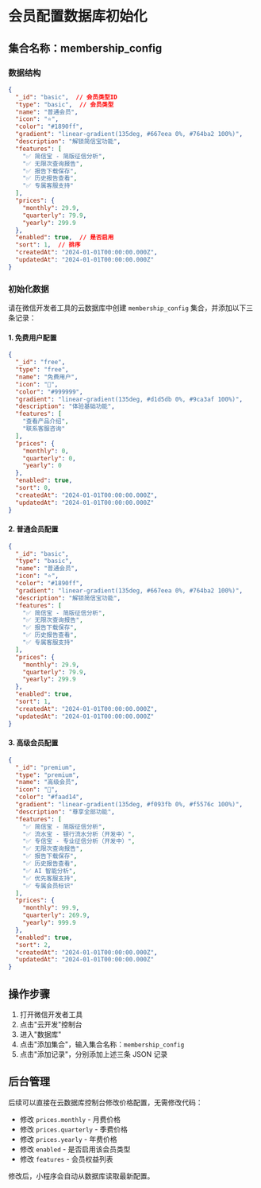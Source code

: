 # 会员配置数据库初始化

## 集合名称：membership_config

### 数据结构

```json
{
  "_id": "basic",  // 会员类型ID
  "type": "basic",  // 会员类型
  "name": "普通会员",
  "icon": "⭐",
  "color": "#1890ff",
  "gradient": "linear-gradient(135deg, #667eea 0%, #764ba2 100%)",
  "description": "解锁简信宝功能",
  "features": [
    "✅ 简信宝 - 简版征信分析",
    "✅ 无限次查询报告",
    "✅ 报告下载保存",
    "✅ 历史报告查看",
    "✅ 专属客服支持"
  ],
  "prices": {
    "monthly": 29.9,
    "quarterly": 79.9,
    "yearly": 299.9
  },
  "enabled": true,  // 是否启用
  "sort": 1,  // 排序
  "createdAt": "2024-01-01T00:00:00.000Z",
  "updatedAt": "2024-01-01T00:00:00.000Z"
}
```

### 初始化数据

请在微信开发者工具的云数据库中创建 `membership_config` 集合，并添加以下三条记录：

#### 1. 免费用户配置

```json
{
  "_id": "free",
  "type": "free",
  "name": "免费用户",
  "icon": "👤",
  "color": "#999999",
  "gradient": "linear-gradient(135deg, #d1d5db 0%, #9ca3af 100%)",
  "description": "体验基础功能",
  "features": [
    "查看产品介绍",
    "联系客服咨询"
  ],
  "prices": {
    "monthly": 0,
    "quarterly": 0,
    "yearly": 0
  },
  "enabled": true,
  "sort": 0,
  "createdAt": "2024-01-01T00:00:00.000Z",
  "updatedAt": "2024-01-01T00:00:00.000Z"
}
```

#### 2. 普通会员配置

```json
{
  "_id": "basic",
  "type": "basic",
  "name": "普通会员",
  "icon": "⭐",
  "color": "#1890ff",
  "gradient": "linear-gradient(135deg, #667eea 0%, #764ba2 100%)",
  "description": "解锁简信宝功能",
  "features": [
    "✅ 简信宝 - 简版征信分析",
    "✅ 无限次查询报告",
    "✅ 报告下载保存",
    "✅ 历史报告查看",
    "✅ 专属客服支持"
  ],
  "prices": {
    "monthly": 29.9,
    "quarterly": 79.9,
    "yearly": 299.9
  },
  "enabled": true,
  "sort": 1,
  "createdAt": "2024-01-01T00:00:00.000Z",
  "updatedAt": "2024-01-01T00:00:00.000Z"
}
```

#### 3. 高级会员配置

```json
{
  "_id": "premium",
  "type": "premium",
  "name": "高级会员",
  "icon": "👑",
  "color": "#faad14",
  "gradient": "linear-gradient(135deg, #f093fb 0%, #f5576c 100%)",
  "description": "尊享全部功能",
  "features": [
    "✅ 简信宝 - 简版征信分析",
    "✅ 流水宝 - 银行流水分析（开发中）",
    "✅ 专信宝 - 专业征信分析（开发中）",
    "✅ 无限次查询报告",
    "✅ 报告下载保存",
    "✅ 历史报告查看",
    "✅ AI 智能分析",
    "✅ 优先客服支持",
    "✅ 专属会员标识"
  ],
  "prices": {
    "monthly": 99.9,
    "quarterly": 269.9,
    "yearly": 999.9
  },
  "enabled": true,
  "sort": 2,
  "createdAt": "2024-01-01T00:00:00.000Z",
  "updatedAt": "2024-01-01T00:00:00.000Z"
}
```

## 操作步骤

1. 打开微信开发者工具
2. 点击"云开发"控制台
3. 进入"数据库"
4. 点击"添加集合"，输入集合名称：`membership_config`
5. 点击"添加记录"，分别添加上述三条 JSON 记录

## 后台管理

后续可以直接在云数据库控制台修改价格配置，无需修改代码：

- 修改 `prices.monthly` - 月费价格
- 修改 `prices.quarterly` - 季费价格
- 修改 `prices.yearly` - 年费价格
- 修改 `enabled` - 是否启用该会员类型
- 修改 `features` - 会员权益列表

修改后，小程序会自动从数据库读取最新配置。

